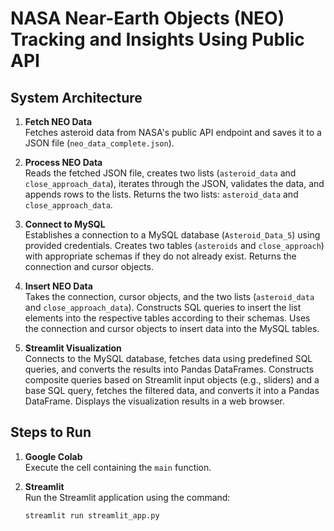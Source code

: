 # NASA Near-Earth Objects (NEO) Tracking and Insights Using Public API

## System Architecture

1. **Fetch NEO Data**  
   Fetches asteroid data from NASA's public API endpoint and saves it to a JSON file (`neo_data_complete.json`).

2. **Process NEO Data**  
   Reads the fetched JSON file, creates two lists (`asteroid_data` and `close_approach_data`), iterates through the JSON, validates the data, and appends rows to the lists. Returns the two lists: `asteroid_data` and `close_approach_data`.

3. **Connect to MySQL**  
   Establishes a connection to a MySQL database (`Asteroid_Data_5`) using provided credentials. Creates two tables (`asteroids` and `close_approach`) with appropriate schemas if they do not already exist. Returns the connection and cursor objects.

4. **Insert NEO Data**  
   Takes the connection, cursor objects, and the two lists (`asteroid_data` and `close_approach_data`). Constructs SQL queries to insert the list elements into the respective tables according to their schemas. Uses the connection and cursor objects to insert data into the MySQL tables.

5. **Streamlit Visualization**  
   Connects to the MySQL database, fetches data using predefined SQL queries, and converts the results into Pandas DataFrames. Constructs composite queries based on Streamlit input objects (e.g., sliders) and a base SQL query, fetches the filtered data, and converts it into a Pandas DataFrame. Displays the visualization results in a web browser.

## Steps to Run

1. **Google Colab**  
   Execute the cell containing the `main` function.

2. **Streamlit**  
   Run the Streamlit application using the command:  
   ```bash
   streamlit run streamlit_app.py
   ```